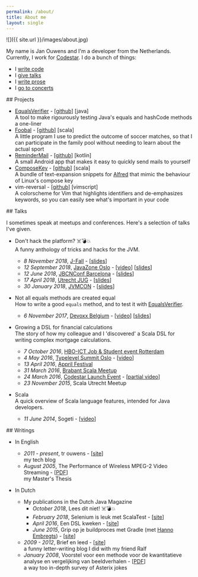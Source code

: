 ```yaml
---
permalink: /about/
title: About me
layout: single
---
```

![]({{ site.url }}/images/about.jpg)

My name is Jan Ouwens and I'm a developer from the Netherlands. Currently, I work for [Codestar](http://www.codestar.nl). I do a bunch of things:

* I [write code](#projects)
* I [give talks](#talks)
* I [write prose](#writings)
* I [go to concerts](http://jqno.nl/concerts)


<a name="projects"/>
## Projects

* [EqualsVerifier](http://jqno.nl/equalsverifier) - [[github](https://github.com/jqno/equalsverifier)] [java]<br>
  A tool to make rigourously testing Java's equals and hashCode methods a one-liner
* [Foobal](https://jqno.nl/tags-detail/#foobal) - [[github](https://github.com/jqno/foobal)] [scala]<br>
  A little program I use to predict the outcome of soccer matches, so that I can participate in the family pool without needing to learn about the actual sport
* [ReminderMail](https://jqno.nl/remindermail) - [[github](https://github.com/jqno/remindermail)] [kotlin]<br>
  A small Android app that makes it easy to quickly send mails to yourself
* [ComposeKey](https://jqno.nl/ComposeKey.alfredsnippets/) - [[github](https://github.com/jqno/ComposeKey.alfredsnippets)] [scala]<br>
  A bundle of text-expansion snippets for [Alfred](https://www.alfredapp.com/) that mimic the behaviour of Linux's compose key
* vim-reversal - [[github](https://github.com/jqno/vim-reversal)] [vimscript]<br>
  A colorscheme for Vim that highlights identifiers and de-emphasizes keywords, so you can easily see what's important in your code


<a name="talks"/>
## Talks

I sometimes speak at meetups and conferences. Here's a selection of talks I've given.

* Don't hack the platform? ☠️💣💥<br>
  A funny anthology of tricks and hacks for the JVM.
  * _8 November 2018_, [J-Fall](https://jfall.nl/sessions/dont-hack-the-jvm/) - [[slides](http://jqno.nl/dont-hack-the-platform-talk/2018-11-08-jfall/)]
  * _12 September 2018_, [JavaZone Oslo](https://2018.javazone.no/) - [[video](https://vimeo.com/289655964)] [[slides](http://jqno.nl/dont-hack-the-platform-talk/2018-09-12-javazone/)]
  * _12 June 2018_, [JBCNConf Barcelona](http://www.jbcnconf.com/2018/infoSpeaker.html?ref=SmFuT3V3ZW5zamFuLm91d2Vuc0BnbWFpbC5jb20=) - [[slides](http://jqno.nl/dont-hack-the-platform-talk/2018-06-12-jbcnconf/)]
  * _17 April 2018_, [Utrecht JUG](https://www.meetup.com/Utrecht-Java-User-Group/events/247737886/) - [[slides](http://jqno.nl/dont-hack-the-platform-talk/2018-04-14-utrecht-jug/)]
  * _30 January 2018_, [JVMCON](https://jvmcon.com) - [[slides](http://jqno.nl/dont-hack-the-platform-talk/2018-01-30-jvmcon/)]

* Not all equals methods are created equal<br>
  How to write a good `equals` method, and to test it with [EqualsVerifier](http://jqno.nl/equalsverifier).
  * _6 November 2017_, [Devoxx Belgium](https://devoxx.be/2017/) - [[video](https://www.youtube.com/watch?v=pNJ_O10XaoM)] [[slides](https://github.com/jqno/equalsverifier-talk/tree/2017-11-06-devoxx)]

* Growing a DSL for financial calculations<br>
  The story of how my colleague and I 'discovered' a Scala DSL for writing complex mortgage calculations.
  * _7 October 2016_, [HBO-ICT Job & Student event Rotterdam](http://www.hboictjobevent.nl/)
  * _4 May 2016_, [Typelevel Summit Oslo](https://typelevel.org/event/2016-05-summit-oslo/) - [[video](https://www.youtube.com/watch?v=w37mp3mbylw)]
  * _13 April 2016_, [Appril Festival](http://appril.nl/)
  * _31 March 2016_, [Brabant Scala Meetup](https://www.meetup.com/brabant-scala/events/228851052/?eventId=228851052)
  * _24 March 2016_, [Codestar Launch Event](https://www.codestar.nl/#team/launchevent) - [[partial video](https://www.youtube.com/watch?v=gmCQS72yFTg)]
  * _23 November 2015_, Scala Utrecht Meetup

* Scala<br>
  A quick overview of Scala language features, intended for Java developers.
  * _11 June 2014_, Sogeti - [[video](https://www.youtube.com/watch?v=uksqLVk3l6M)]


<a name="writings"/>
## Writings

* In English
  * _2011 - present_, tr ouwens - [[site](http://jqno.nl)]<br>
    my tech blog
  * _August 2005_, The Performance of Wireless MPEG-2 Video Streaming - [[PDF](https://www.dropbox.com/s/idenxmsvblck2zd/thesis.pdf)]<br>
    my Master's Thesis

* In Dutch
  * My publications in the Dutch Java Magazine
    * _October 2018_, Lees dit niet! ☠️💣💥
    * _February 2018_, Selenium is leuk met ScalaTest - [[site](https://nljug.org/java-magazine/selenium-is-leuk-met-scalatest/)]
    * _April 2016_, Een DSL kweken - [[site](https://nljug.org/java-magazine/een-dsl-kweken/)]
    * _June 2015_, Grip op je buildproces met Gradle (met [Hanno Embregts](https://twitter.com/hannotify)) - [[site](https://nljug.org/java-magazine/grip-op-je-buildproces-met-gradle/)]
  * _2009 - 2012_, Brief en leed - [[site](http://jqno.nl/briefenleed)]<br>
    a funny letter-writing blog I did with my friend Ralf
  * _January 2008_, Voorstel voor een methode voor de kwantitatieve analyse en vergelijking van beeldverhalen - [[PDF](https://www.dropbox.com/s/gdswss6fkm3hbv7/paper.pdf)]<br>
    a way too in-depth survey of Asterix jokes



